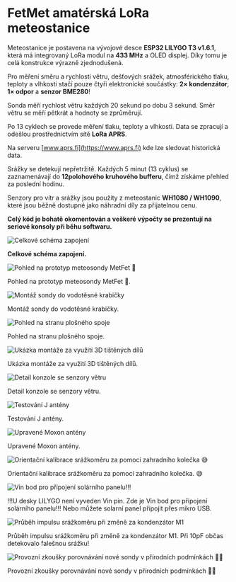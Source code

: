 <!-- formatovani Markdown nebo html
kdyz neni obrazek 800x600 
<img src="Obrazky/obrazek.jpg" width="400" alt="náhled" />
<p>Celkové schéma zapojení.</p>
<img src="Obrazky/20250606_231952.jpg" width="800" height="600" alt="schema" /></p> 
-->

# FetMet amatérská LoRa meteostanice

Meteostanice je postavena na vývojové desce **ESP32 LILYGO T3 v1.6.1**, která má integrovaný LoRa modul na **433 MHz** a OLED displej. Díky tomu je celá konstrukce výrazně zjednodušená.

Pro měření směru a rychlosti větru, dešťových srážek, atmosférického tlaku, teploty a vlhkosti stačí pouze čtyři elektronické součástky: **2× kondenzátor**, **1× odpor** a **senzor BME280**!

Sonda měří rychlost větru každých 20 sekund po dobu 3 sekund. Směr větru se měří pětkrát a hodnoty se zprůměrují.

Po 13 cyklech se provede měření tlaku, teploty a vlhkosti. Data se zpracují a odešlou prostřednictvím sítě **LoRa APRS**.

Na serveru [www.aprs.fi](https://www.aprs.fi) kde lze sledovat historická data.

Srážky se detekují nepřetržitě. Každých 5 minut (13 cyklus) se zaznamenávají do **12polohového kruhového bufferu**, čímž získáme přehled za poslední hodinu.

Senzory pro vítr a srážky jsou použity z meteostanic **WH1080 / WH1090**, které jsou běžně dostupné jako náhradní díly za přijatelnou cenu.

**Celý kód je bohatě okomentován a veškeré výpočty se prezentují na seriové konsoly při běhu softwaru.**

![Celkové schéma zapojení](Obrazky/fet-wx.svg)

**Celkové schéma zapojení.**

![Pohled na prototyp meteosondy MetFet 🙂](Obrazky/20250606_231952.jpg)

Pohled na prototyp meteosondy MetFet 🙂.

![Montáž sondy do vodotěsné krabičky](Obrazky/20250604_143648.jpg)

Montáž sondy do vodotěsné krabičky.

![Pohled na stranu plošného spoje](Obrazky/20250604_133616.jpg)

Pohled na stranu plošného spoje.

![Ukázka montáže za využití 3D tištěných dílů](Obrazky/20250620_184324.jpg)

Ukázka montáže za využití 3D tištěných dílů.

![Detail konzole se senzory větru](Obrazky/20250620_184329.jpg)

Detail konzole se senzory větru.

![Testování J antény](Obrazky/20240724_181448.jpg)

Testování J antény.

![Upravené Moxon antény](Obrazky/20240807_154659.jpg)

Upravené Moxon antény.

![Orientační kalibrace srážkoměru za pomocí zahradního kolečka 😅](Obrazky/20250605_061626.jpg)

Orientační kalibrace srážkoměru za pomocí zahradního kolečka. 😅

![Vin bod pro připojení solárního panelu!!!](Obrazky/20250613_223206.jpg)

!!!U desky LILYGO není vyveden Vin pin. Zde je Vin bod pro připojení solárního panelu!!!
Nebo můžete solarní panel připojit přes mikro USB.

![Průběh impulsu srážkoměru při změně za kondenzátor M1](Obrazky/20250615_195441.jpg)

Průběh impulsu srážkoměru při změně za kondenzátor M1. Při 10pF občas detekovalo falešnou srážku!

![Provozní zkoušky porovnávání nové sondy v přírodních podmínkách 💪😁](Obrazky/20250620_190045.jpg)

Provozní zkoušky porovnávání nové sondy v přírodních podmínkách 💪😁



